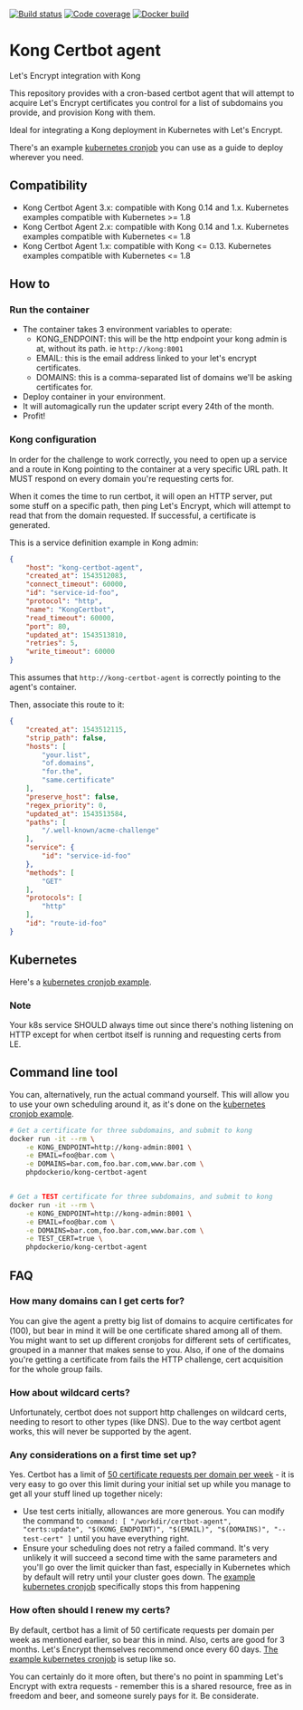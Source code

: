 [![Build status](https://github.com/phpdocker-io/kong-certbot-agent/actions/workflows/tests.yaml/badge.svg)](https://github.com/phpdocker-io/kong-certbot-agent/actions/workflows/tests.yaml)
[![Code coverage](https://codecov.io/gh/luispabon/kong-certbot-agent/branch/master/graph/badge.svg)](https://codecov.io/gh/luispabon/kong-certbot-agent)
[![Docker build](https://github.com/phpdocker-io/kong-certbot-agent/actions/workflows/publish.yaml/badge.svg)](https://github.com/phpdocker-io/kong-certbot-agent/actions/workflows/publish.yaml)

# Kong Certbot agent
Let's Encrypt integration with Kong

This repository provides with a cron-based certbot agent that will attempt to acquire Let's Encrypt certificates you control
for a list of subdomains you provide, and provision Kong with them.

Ideal for integrating a Kong deployment in Kubernetes with Let's Encrypt.

There's an example [kubernetes cronjob](kubernetes/certbot-cronjob.yml) you can use as a guide to deploy wherever you need.

## Compatibility

  * Kong Certbot Agent 3.x: compatible with Kong 0.14 and 1.x. Kubernetes examples compatible with Kubernetes >= 1.8
  * Kong Certbot Agent 2.x: compatible with Kong 0.14 and 1.x.  Kubernetes examples compatible with Kubernetes <= 1.8
  * Kong Certbot Agent 1.x: compatible with Kong <= 0.13.  Kubernetes examples compatible with Kubernetes <= 1.8

## How to

### Run the container
  - The container takes 3 environment variables to operate:
    - KONG_ENDPOINT: this will be the http endpoint your kong admin is at, without its path. ie `http://kong:8001`
    - EMAIL: this is the email address linked to your let's encrypt certificates.
    - DOMAINS: this is a comma-separated list of domains we'll be asking certificates for.
  - Deploy container in your environment.
  - It will automagically run the updater script every 24th of the month.
  - Profit!

### Kong configuration

In order for the challenge to work correctly, you need to open up a service and a route in Kong pointing to the container at a very
specific URL path. It MUST respond on every domain you're requesting certs for.

When it comes the time to run certbot, it will open an HTTP server, put some stuff on a specific path, then ping
Let's Encrypt, which will attempt to read that from the domain requested. If successful, a certificate is generated.

This is a service definition example in Kong admin:

```json
{
    "host": "kong-certbot-agent",
    "created_at": 1543512083,
    "connect_timeout": 60000,
    "id": "service-id-foo",
    "protocol": "http",
    "name": "KongCertbot",
    "read_timeout": 60000,
    "port": 80,
    "updated_at": 1543513810,
    "retries": 5,
    "write_timeout": 60000
}
```

This assumes that `http://kong-certbot-agent` is correctly pointing to the agent's container.

Then, associate this route to it:

```json
{
    "created_at": 1543512115,
    "strip_path": false,
    "hosts": [
        "your.list",
        "of.domains",
        "for.the",
        "same.certificate"
    ],
    "preserve_host": false,
    "regex_priority": 0,
    "updated_at": 1543513584,
    "paths": [
        "/.well-known/acme-challenge"
    ],
    "service": {
        "id": "service-id-foo"
    },
    "methods": [
        "GET"
    ],
    "protocols": [
        "http"
    ],
    "id": "route-id-foo"
}
```

## Kubernetes

Here's a [kubernetes cronjob example](kubernetes/certbot-cronjob.yml).

### Note

Your k8s service SHOULD always time out since there's nothing listening on HTTP except for when certbot itself is
running and requesting certs from LE.

## Command line tool

You can, alternatively, run the actual command yourself. This will allow you to use your own scheduling around
it, as it's done on the [kubernetes cronjob example](kubernetes/certbot-cronjob.yml).

```bash
# Get a certificate for three subdomains, and submit to kong
docker run -it --rm \
    -e KONG_ENDPOINT=http://kong-admin:8001 \
    -e EMAIL=foo@bar.com \
    -e DOMAINS=bar.com,foo.bar.com,www.bar.com \
    phpdockerio/kong-certbot-agent


# Get a TEST certificate for three subdomains, and submit to kong
docker run -it --rm \
    -e KONG_ENDPOINT=http://kong-admin:8001 \
    -e EMAIL=foo@bar.com \
    -e DOMAINS=bar.com,foo.bar.com,www.bar.com \
    -e TEST_CERT=true \
    phpdockerio/kong-certbot-agent

```

## FAQ

### How many domains can I get certs for?

You can give the agent a pretty big list of domains to acquire certificates for (100), but bear in mind it will be one certificate
shared among all of them. You might want to set up different cronjobs for different sets of certificates, grouped in a manner
that makes sense to you. Also, if one of the domains you're getting a certificate from fails the HTTP challenge, cert acquisition
for the whole group fails.

### How about wildcard certs?

Unfortunately, certbot does not support http challenges on wildcard certs, needing to resort to other types (like DNS).
Due to the way certbot agent works, this will never be supported by the agent.

### Any considerations on a first time set up?

Yes. Certbot has a limit of [50 certificate requests per domain per week](https://letsencrypt.org/docs/rate-limits/) - it is very easy to go over this limit during
your initial set up while you manage to get all your stuff lined up together nicely:

  * Use test certs initially, allowances are more generous. You can modify the command to `command: [ "/workdir/certbot-agent", "certs:update", "$(KONG_ENDPOINT)", "$(EMAIL)", "$(DOMAINS)", "--test-cert" ]` until you have everything right.
  * Ensure your scheduling does not retry a failed command. It's very unlikely it will succeed a second time with the same parameters
  and you'll go over the limit quicker than fast, especially in Kubernetes which by default will retry until your cluster goes down. The
  [example kubernetes cronjob](kubernetes/certbot-cronjob.yml) specifically stops this from happening

### How often should I renew my certs?

By default, certbot has a limit of 50 certificate requests per domain per week as mentioned earlier, so bear this in mind. Also, certs are good for 3 months. Let's Encrypt themselves recommend once every 60 days. [The example kubernetes cronjob](kubernetes/certbot-cronjob.yml)
is setup like so.

You can certainly do it more often, but there's no point in spamming Let's Encrypt with extra requests - remember this is a shared resource, free as in freedom and beer, and someone surely pays for it. Be considerate.
